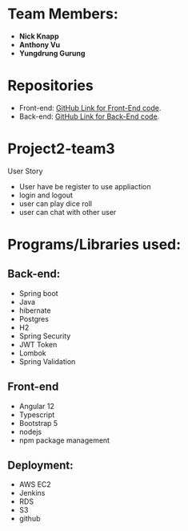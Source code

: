 # Team Members:

- **Nick Knapp**
- **Anthony Vu**
- **Yungdrung Gurung**

# Repositories
- Front-end: [GitHub Link for Front-End code](https://github.com/210823-java-msa-wvu/Project2-team3/tree/main/front-end/p2).
- Back-end: [GitHub Link for Back-End code](https://github.com/210823-java-msa-wvu/Project2-team3/tree/main/Back-end/p2).

# Project2-team3
User Story
- User have be register to use appliaction
- login and logout
- user can play dice roll
- user can chat with other user

# Programs/Libraries used:
## Back-end:
  - Spring boot
  - Java
  - hibernate
  - Postgres
  - H2
  - Spring Security
  - JWT Token 
  - Lombok
  - Spring Validation

## Front-end
  - Angular 12
  - Typescript
  - Bootstrap 5
  - nodejs
  - npm package management

## Deployment:
  - AWS EC2
  - Jenkins
  - RDS
  - S3
  - github
